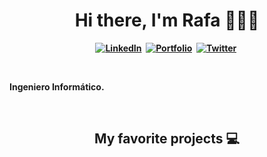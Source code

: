 <p>
  <h1 align="center"><b>Hi there, I'm Rafa 👨🏽‍💻</h1>
</p>
<p align="center">
<a href="https://www.linkedin.com/in/rafael-a-ortega-valderrama-ab7a1aa8/"><img src="https://img.shields.io/badge/-LinkedIn-blue" alt="LinkedIn" /></a>&nbsp;
<a href="http://rafaelortegaweb.es"><img src="https://img.shields.io/badge/-Portafolio-green" alt="Portfolio" /></a>&nbsp;
<a href="https://twitter.com/raortega8906"><img src="https://img.shields.io/twitter/url?label=Tweet&style=social&url=https%3A%2F%2Ftwitter.com%2Fraortega8906l" alt="Twitter" /></a>&nbsp;
</p>
<br />

<p>Ingeniero Informático.</p>
<br />

<h2 align="center">My favorite projects 💻</h2>
<br />

<p align="center">
<!--   <img width="400" src="" />
  <img width="400" src="" /> -->
  <a href="https://github.com/raortega8906/mini-crm">
<!--     <img align="" src="" /> -->
  </a>
  <a href="">
<!--     <img align="" src="" /> -->
  </a> 
</p>
<br />

<!--
### Hola 👋🏽, soy Rafa 👨🏽‍💻

![Twitter URL](https://img.shields.io/twitter/url?logo=Twitter&style=social&url=https://twitter.com/raortega8906)

**raortega8906/raortega8906** is a ✨ _special_ ✨ repository because its `README.md` (this file) appears on your GitHub profile.

Here are some ideas to get you started:

- 🔭 I’m currently working on ...
- 🌱 I’m currently learning ...
- 👯 I’m looking to collaborate on ...
- 🤔 I’m looking for help with ...
- 💬 Ask me about ...
- 📫 How to reach me: ...
- 😄 Pronouns: ...
- ⚡ Fun fact: ...
-->
